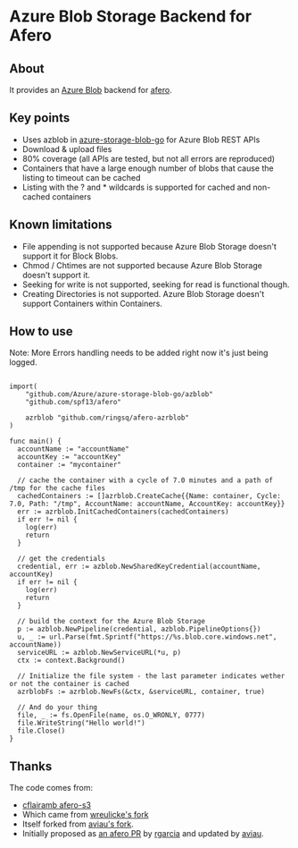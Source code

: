 # Azure Blob Storage Backend for Afero
## About
It provides an [Azure Blob](https://azure.microsoft.com/en-us/services/storage/blobs/#overview) backend for [afero](https://github.com/spf13/afero/).

## Key points
- Uses azblob in [azure-storage-blob-go](https://github.com/Azure/azure-storage-blob-go/) for Azure Blob REST APIs
- Download & upload files
- 80% coverage (all APIs are tested, but not all errors are reproduced)
- Containers that have a large enough number of blobs that cause the listing to timeout can be cached
- Listing with the ? and * wildcards is supported for cached and non-cached containers

## Known limitations
- File appending is not supported because Azure Blob Storage doesn't support it for Block Blobs.
- Chmod / Chtimes are not supported because Azure Blob Storage doesn't support it.
- Seeking for write is not supported, seeking for read is functional though.
- Creating Directories is not supported.  Azure Blob Storage doesn't support Containers within Containers.

## How to use
Note: More Errors handling needs to be added right now it's just being logged.
```golang

import(
	"github.com/Azure/azure-storage-blob-go/azblob"
 	"github.com/spf13/afero"

	azrblob "github.com/ringsq/afero-azrblob"
)

func main() {
  accountName := "accountName"
  accountKey := "accountKey"
  container := "mycontainer"

  // cache the container with a cycle of 7.0 minutes and a path of /tmp for the cache files
  cachedContainers := []azrblob.CreateCache{{Name: container, Cycle: 7.0, Path: "/tmp", AccountName: accountName, AccountKey: accountKey}}
  err := azrblob.InitCachedContainers(cachedContainers)
  if err != nil {
    log(err)
    return
  }

  // get the credentials
  credential, err := azblob.NewSharedKeyCredential(accountName, accountKey)
  if err != nil {
    log(err)
    return
  }

  // build the context for the Azure Blob Storage
  p := azblob.NewPipeline(credential, azblob.PipelineOptions{})
  u, _ := url.Parse(fmt.Sprintf("https://%s.blob.core.windows.net", accountName))
  serviceURL := azblob.NewServiceURL(*u, p)
  ctx := context.Background()

  // Initialize the file system - the last parameter indicates wether or not the container is cached
  azrblobFs := azrblob.NewFs(&ctx, &serviceURL, container, true)

  // And do your thing
  file, _ := fs.OpenFile(name, os.O_WRONLY, 0777)
  file.WriteString("Hello world!")
  file.Close()
}
```

## Thanks

The code comes from:
- [cflairamb afero-s3](https://github.com/fclairamb/afero-s3)
- Which came from [wreulicke's fork](https://github.com/wreulicke/afero-s3)
- Itself forked from [aviau's fork](https://github.com/aviau/).
- Initially proposed as [an afero PR](https://github.com/spf13/afero/pull/90) by [rgarcia](https://github.com/rgarcia) and updated by [aviau](https://github.com/aviau).
